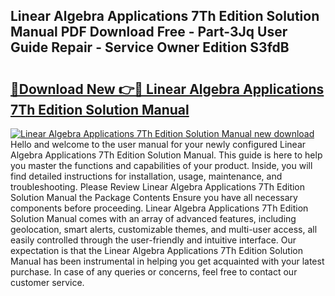 ## Linear Algebra Applications 7Th Edition Solution Manual PDF Download Free - Part-3Jq User Guide Repair - Service Owner Edition S3fdB

# <h2><a href="http://bc57130.oget.top/?id=Linear+Algebra+Applications+7Th+Edition+Solution+Manual">🔗Download New 👉🔴 Linear Algebra Applications 7Th Edition Solution Manual</a></h2>

[![Linear Algebra Applications 7Th Edition Solution Manual new download](https://i.imgur.com/5g1atiW.png)](http://bc57130.oget.top/?id=Linear+Algebra+Applications+7Th+Edition+Solution+Manual)
Hello and welcome to the user manual for your newly configured Linear Algebra Applications 7Th Edition Solution Manual. This guide is here to help you master the functions and capabilities of your product. Inside, you will find detailed instructions for installation, usage, maintenance, and troubleshooting. Please Review Linear Algebra Applications 7Th Edition Solution Manual the Package Contents Ensure you have all necessary components before proceeding. Linear Algebra Applications 7Th Edition Solution Manual comes with an array of advanced features, including geolocation, smart alerts, customizable themes, and multi-user access, all easily controlled through the user-friendly and intuitive interface. Our expectation is that the Linear Algebra Applications 7Th Edition Solution Manual has been instrumental in helping you get acquainted with your latest purchase. In case of any queries or concerns, feel free to contact our customer service.
